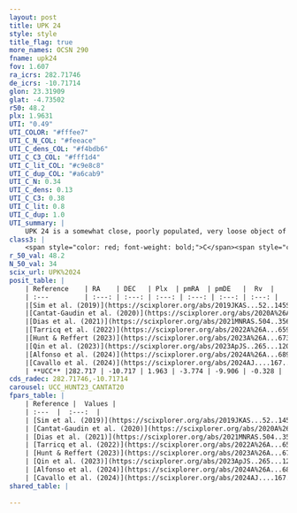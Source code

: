 ```yaml
---
layout: post
title: UPK 24
style: style
title_flag: true
more_names: OCSN 290
fname: upk24
fov: 1.607
ra_icrs: 282.71746
de_icrs: -10.71714
glon: 23.31909
glat: -4.73502
r50: 48.2
plx: 1.9631
UTI: "0.49"
UTI_COLOR: "#fffee7"
UTI_C_N_COL: "#feeace"
UTI_C_dens_COL: "#f4bdb6"
UTI_C_C3_COL: "#fff1d4"
UTI_C_lit_COL: "#c9e8c8"
UTI_C_dup_COL: "#a6cab9"
UTI_C_N: 0.34
UTI_C_dens: 0.13
UTI_C_C3: 0.38
UTI_C_lit: 0.8
UTI_C_dup: 1.0
UTI_summary: |
    UPK 24 is a somewhat close, poorly populated, very loose object of low C3 quality. It is well-studied in the literature.
class3: |
    <span style="color: red; font-weight: bold;">C</span><span style="color: #FFC300; font-weight: bold;">B</span>
r_50_val: 48.2
N_50_val: 34
scix_url: UPK%2024
posit_table: |
    | Reference    | RA    | DEC   | Plx  | pmRA  | pmDE   |  Rv  |
    | :---         | :---: | :---: | :---: | :---: | :---: | :---: |
    |[Sim et al. (2019)](https://scixplorer.org/abs/2019JKAS...52..145S) | 282.728 | -10.697 | -- | -3.75 | -9.79 | -- |
    |[Cantat-Gaudin et al. (2020)](https://scixplorer.org/abs/2020A%26A...640A...1C) | 282.646 | -10.788 | 1.945 | -3.751 | -9.838 | -- |
    |[Dias et al. (2021)](https://scixplorer.org/abs/2021MNRAS.504..356D) | 282.565 | -10.897 | 1.959 | -3.764 | -9.776 | -0.798 |
    |[Tarricq et al. (2022)](https://scixplorer.org/abs/2022A%26A...659A..59T) | 282.892 | -12.085 | 1.964 | -3.776 | -9.811 | -- |
    |[Hunt & Reffert (2023)](https://scixplorer.org/abs/2023A%26A...673A.114H) | 281.879 | -11.701 | 1.979 | -3.798 | -9.855 | 2.281 |
    |[Qin et al. (2023)](https://scixplorer.org/abs/2023ApJS..265...12Q) | 282.79 | -10.62 | 1.97 | -3.76 | -9.91 | -0.63 |
    |[Alfonso et al. (2024)](https://scixplorer.org/abs/2024A%26A...689A..18A) | 282.815 | -10.846 | 1.921 | -3.779 | -9.817 | -- |
    |[Cavallo et al. (2024)](https://scixplorer.org/abs/2024AJ....167...12C) | 282.604 | -10.899 | 1.979 | -- | -- | -- |
    | **UCC** |282.717 | -10.717 | 1.963 | -3.774 | -9.906 | -0.328 | 
cds_radec: 282.71746,-10.71714
carousel: UCC_HUNT23_CANTAT20
fpars_table: |
    | Reference |  Values |
    | :---  |  :---:  |
    | [Sim et al. (2019)](https://scixplorer.org/abs/2019JKAS...52..145S) | `d_pc=498, log(age)=8.9` |
    | [Cantat-Gaudin et al. (2020)](https://scixplorer.org/abs/2020A%26A...640A...1C) | `AVNN=0.95, DMNN=8.51, AgeNN=8.43` |
    | [Dias et al. (2021)](https://scixplorer.org/abs/2021MNRAS.504..356D) | `Av=1.123, Dist=501, logage=9.016, [Fe/H]=-0.007` |
    | [Tarricq et al. (2022)](https://scixplorer.org/abs/2022A%26A...659A..59T) | `Dist=497, logAgeNN=8.45` |
    | [Hunt & Reffert (2023)](https://scixplorer.org/abs/2023A%26A...673A.114H) | `AV50=1.359, diffAV50=2.108, MOD50=8.402, logAge50=8.673` |
    | [Qin et al. (2023)](https://scixplorer.org/abs/2023ApJS..265...12Q) | `E(B-V)=0.36, m-M=9.48, logt=9.05` |
    | [Alfonso et al. (2024)](https://scixplorer.org/abs/2024A%26A...689A..18A) | `AV=0.94977, MOD=8.50998, logAge=8.32694, Z=-0.0070` |
    | [Cavallo et al. (2024)](https://scixplorer.org/abs/2024AJ....167...12C) | `AV50=1.56, dMod50=8.56, logAge50=8.58, [Fe/H]50=0.12` |
shared_table: |
    
---
```

